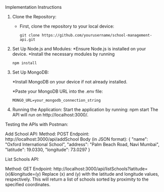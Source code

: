 Implementation Instructions

1. Clone the Repository:
   * First, clone the repository to your local device:

         git clone https://github.com/yourusername/school-management-api.git


3. Set Up Node.js and Modules:
   *Ensure Node.js is installed on your device.
   *Install the necessary modules by running

       npm install

3. Set Up MongoDB:

   *Install MongoDB on your device if not already installed.
   
   *Paste your MongoDB URL into the .env file:
  
       MONGO_URL=your_mongodb_connection_string

4. Running the Application:
Start the application by running:
npm start
The API will run on http://localhost:3000/.

Testing the APIs with Postman:

Add School API:
Method: POST
Endpoint: http://localhost:3000/api/addSchool
Body (in JSON format):
{
  "name": "Oxford International School",
  "address": "Palm Beach Road, Navi Mumbai",
  "latitude": 19.0330,
  "longitude": 73.0297
}

List Schools API:

Method: GET
Endpoint: http://localhost:3000/api/listSchools?latitude=(x)&longitude=(y)
Replace (x) and (y) with the latitude and longitude values, respectively.
This will return a list of schools sorted by proximity to the specified coordinates.
